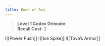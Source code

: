 ```yaml
---
title: Book of Ava
---
```


> **Level 1 Codex Grimoire**  
> **Recall Cost:** 2

![[Power Push]]
![[Ice Spike]]
![[Tova’s Armor]]
